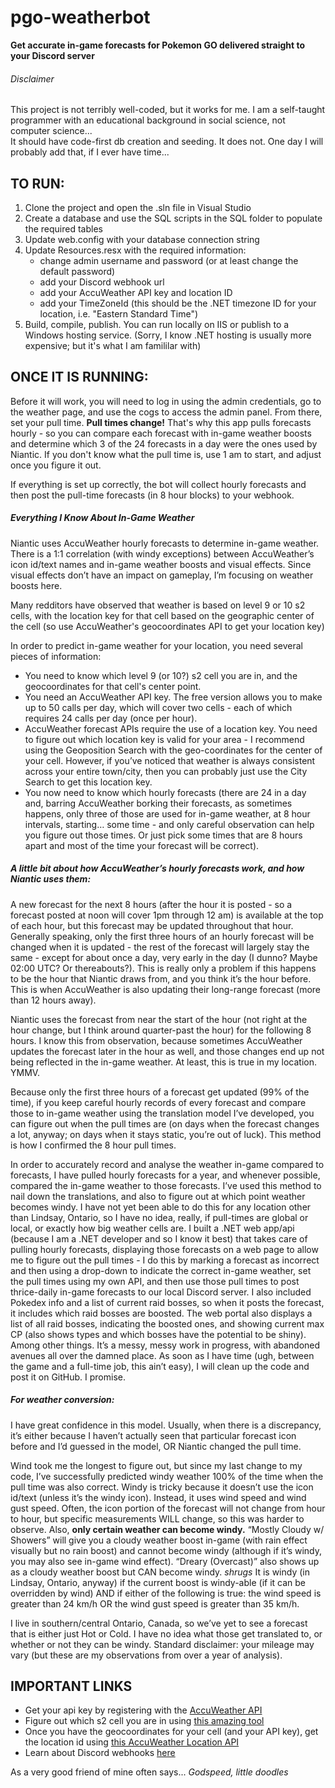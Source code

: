 # pgo-weatherbot
**Get accurate in-game forecasts for Pokemon GO delivered straight to your Discord server**

###### Disclaimer
This project is not terribly well-coded, but it works for me. I am a self-taught programmer with an educational background in social science, not computer science...  
It should have code-first db creation and seeding. It does not. One day I will probably add that, if I ever have time...

## TO RUN:

1. Clone the project and open  the .sln file in Visual Studio
2. Create a database and use the SQL scripts in the SQL folder to populate the required tables 
3. Update web.config with your database connection string
4. Update Resources.resx with the required information:
   * change admin username and password (or at least change the default password)
   * add your Discord webhook url
   * add your AccuWeather API key and location ID 
   * add your TimeZoneId (this should be the .NET timezone ID for your location, i.e. "Eastern Standard Time")
5. Build, compile, publish. You can run locally on IIS or publish to a Windows hosting service. (Sorry, I know .NET hosting is usually more expensive; but it's what I am famililar with)

## ONCE IT IS RUNNING:

Before it will work, you will need to log in using the admin credentials, go to the weather page, and use the cogs to access the admin panel. From there, set your pull time.
**Pull times change!** That's why this app pulls forecasts hourly - so you can compare each forecast with in-game weather boosts and determine which 3 of the 24 forecasts in a day were the ones used by Niantic.
If you don't know what the pull time is, use 1 am to start, and adjust once you figure it out.

If everything is set up correctly, the bot will collect hourly forecasts and then post the pull-time forecasts (in 8 hour blocks) to your webhook.

##### Everything I Know About In-Game Weather

Niantic uses AccuWeather hourly forecasts to determine in-game weather. There is a 1:1 correlation (with windy exceptions) between AccuWeather’s icon id/text names and in-game weather boosts and visual effects. Since visual effects don’t have an impact on gameplay, I’m focusing on weather boosts here. 

Many redditors have observed that weather is based on level 9 or 10 s2 cells, with the location key for that cell based on the geographic center of the cell (so use AccuWeather's geocoordinates API to get your location key)

In order to predict in-game weather for your location, you need several pieces of information:

* You need to know which level 9 (or 10?) s2 cell you are in, and the geocoordinates for that cell's center point. 
* You need an AccuWeather API key. The free version allows you to make up to 50 calls per day, which will cover two cells - each of which requires 24 calls per day (once per hour). 
* AccuWeather forecast APIs require the use of a location key. You need to figure out which location key is valid for your area - I recommend using the Geoposition Search with the geo-coordinates for the center of your cell. However, if you’ve noticed that weather is always consistent across your entire town/city, then you can probably just use the City Search to get this location key.
* You now need to know which hourly forecasts (there are 24 in a day and, barring AccuWeather borking their forecasts, as sometimes happens, only three of those are used for in-game weather, at 8 hour intervals, starting…  some time - and only careful observation can help you figure out those times. Or just pick some times that are 8 hours apart and most of the time your forecast will be correct).

##### A little bit about how AccuWeather’s hourly forecasts work, and how Niantic uses them:
A new forecast for the next 8 hours (after the hour it is posted - so a forecast posted at noon will cover 1pm through 12 am) is available at the top of each hour, but this forecast may be updated throughout that hour.  Generally speaking, only the first three hours of an hourly forecast will be changed when it is updated - the rest of the forecast will largely stay the same - except for about once a day, very early in the day (I dunno? Maybe 02:00 UTC? Or thereabouts?). This is really only a problem if this happens to be the hour that Niantic draws from, and you think it’s the hour before. This is when AccuWeather is also updating their long-range forecast (more than 12 hours away). 

Niantic uses the forecast from near the start of the hour (not right at the hour change, but I think around quarter-past the hour) for the following 8 hours. I know this from observation, because sometimes AccuWeather updates the forecast later in the hour as well, and those changes end up not being reflected in the in-game weather. At least, this is true in my location. YMMV.

Because only the first three hours of a forecast get updated (99% of the time), if you keep careful hourly records of every forecast and compare those to in-game weather using the translation model I’ve developed, you can figure out when the pull times are (on days when the forecast changes a lot, anyway; on days when it stays static, you’re out of luck). This method is how I confirmed the 8 hour pull times.

In order to accurately record and analyse the weather in-game compared to forecasts, I have pulled hourly forecasts for a year, and whenever possible, compared the in-game weather to those forecasts. I’ve used this method to nail down the translations, and also to figure out at which point weather becomes windy. I have not yet been able to do this for any location other than Lindsay, Ontario, so I have no idea, really, if pull-times are global or local, or exactly how big weather cells are. I built a .NET web app/api (because I am a .NET developer and so I know it best) that takes care of pulling hourly forecasts, displaying those forecasts on a web page to allow me to figure out the pull times - I do this by marking a forecast as incorrect and then using a drop-down to indicate the correct in-game weather, set the pull times using my own API, and then use those pull times to post thrice-daily in-game forecasts to our local Discord server. I also included Pokedex info and a list of current raid bosses, so when it posts the forecast, it includes which raid bosses are boosted. The web portal also displays a list of all raid bosses, indicating the boosted ones, and showing current max CP (also shows types and which bosses have the potential to be shiny). Among other things. It’s a messy, messy work in progress, with abandoned avenues all over the damned place. As soon as I have time (ugh, between the game and a full-time job, this ain’t easy), I will clean up the code and post it on GitHub. I promise.

##### For weather conversion:
I have great confidence in this model. Usually, when there is a discrepancy, it’s either because I haven’t actually seen that particular forecast icon before and I’d guessed in the model, OR Niantic changed the pull time.

Wind took me the longest to figure out, but since my last change to my code, I’ve successfully predicted windy weather 100% of the time when the pull time was also correct. Windy is tricky because it doesn’t use the icon id/text (unless it’s the windy icon). Instead, it uses wind speed and wind gust speed. Often, the icon portion of the forecast will not change from hour to hour, but specific measurements WILL change, so this was harder to observe. Also, **only certain weather can become windy.** “Mostly Cloudy w/ Showers” will give you a cloudy weather boost in-game (with rain effect visually but no rain boost) and cannot become windy (although if it’s windy, you may also see in-game wind effect). “Dreary (Overcast)” also shows up as a cloudy weather boost but CAN become windy. *shrugs* It is windy (in Lindsay, Ontario, anyway)  if the current boost is windy-able (if it can be overridden by wind) AND if either of the following is true: the wind speed is greater than 24 km/h OR the wind gust speed is greater than 35 km/h.

I live in southern/central Ontario, Canada, so we’ve yet to see a forecast that is either just Hot or Cold. I have no idea what those get translated to, or whether or not they can be windy. Standard disclaimer: your mileage may vary (but these are my observations from over a year of analysis).

## IMPORTANT LINKS
* Get your api key by registering with the [AccuWeather API](https://developer.accuweather.com/)
* Figure out which s2 cell you are in using [this amazing tool](https://s2.sidewalklabs.com/regioncoverer/)
* Once you have the geocoordinates for your cell (and your API key), get the location id using [this AccuWeather Location API](https://developer.accuweather.com/accuweather-locations-api/apis/get/locations/v1/cities/geoposition/search)
* Learn about Discord webhooks [here](https://support.discordapp.com/hc/en-us/articles/228383668-Intro-to-Webhooks)

As a very good friend of mine often says...
  *Godspeed, little doodles*